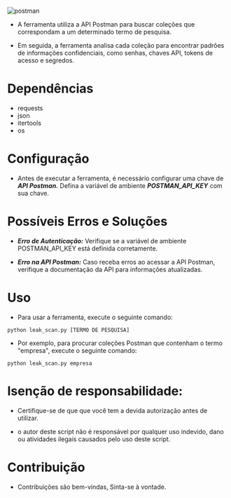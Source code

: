 
![postman](https://github.com/0x5FE/postmanDeteckLeaks/assets/65371336/b928a65f-5a45-4c57-b991-5fba64a24954)

- A ferramenta utiliza a API Postman para buscar coleções que correspondam a um determinado termo de pesquisa.
  
- Em seguida, a ferramenta analisa cada coleção para encontrar padrões de informações confidenciais, como 
senhas, chaves API, tokens de acesso e segredos.

# Dependências
 - requests
-  json
-  itertools
-  os

# Configuração

- Antes de executar a ferramenta, é necessário configurar uma chave de ***API Postman.*** Defina a variável de ambiente ***POSTMAN_API_KEY*** com sua chave.

# Possíveis Erros e Soluções

- ***Erro de Autenticação:*** Verifique se a variável de ambiente POSTMAN_API_KEY está definida corretamente.

- ***Erro na API Postman:*** Caso receba erros ao acessar a API Postman, verifique a documentação da API para informações atualizadas.

# Uso

- Para usar a ferramenta, execute o seguinte comando:
 
`python leak_scan.py [TERMO DE PESQUISA]`

- Por exemplo, para procurar coleções Postman que contenham o termo "empresa", execute o seguinte comando:
  
`python leak_scan.py empresa`

# Isenção de responsabilidade: 

- Certifique-se de que que você tem a devida autorização antes de utilizar.
  
- o autor deste script não é responsável por qualquer uso indevido, dano ou atividades ilegais causados pelo uso deste script. 

# Contribuição

- Contribuições são bem-vindas, Sinta-se à vontade.
